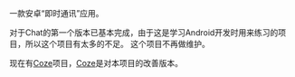 一款安卓“即时通讯”应用。

对于Chat的第一个版本已基本完成，由于这是学习Android开发时用来练习的项目，所以这个项目有太多的不足。
这个项目不再做维护。

现在有[Coze](https://github.com/mottc/Coze)项目，[Coze](https://github.com/mottc/Coze)是对本项目的改善版本。
